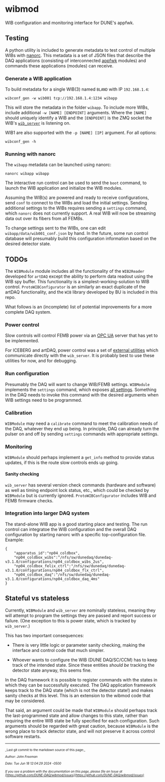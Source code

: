 # wibmod

WIB configuration and monitoring interface for DUNE's appfwk.

## Testing

A python utility is included to generate metadata to test control of multiple 
WIBs with [nanorc](https://dune-daq-sw.readthedocs.io/en/latest/packages/nanorc). This metadata is a set
of JSON files that describe the DAQ applications (consisting of interconnected
[appfwk](https://dune-daq-sw.readthedocs.io/en/latest/packages/appfwk) modules) and commands these 
applications (modules) can receive.

### Generate a WIB application

To build metadata for a single WIB(3) named `BLAND` with IP `192.168.1.4`:
```
wibconf_gen -w wib001 tcp://192.168.1.4:1234 wibapp
```
This will store the metadata in the folder `wibapp`. To include more WIBs,
include additional `-w [NAME] [ENDPOINT]` arguments. Where the `[NAME]` should
uniquely identify a WIB and the `[ENDPOINT]` is the ZMQ socket the WIB's 
[`wib_server`](https://github.com/DUNE-DAQ/dune-wib-firmware/tree/master/sw) is 
listening on. 

WIB1 are also supported with the `-p [NAME] [IP]` argument.
For all options: 
```
wibconf_gen -h
```

### Running with nanorc

The `wibapp` metadata can be launched using nanorc:
```
nanorc wibapp wibapp
```
The interactive run control can be used to send the `boot` command, to launch
the WIB application and initialize the WIB modules. 

Assuming the WIB(s) are powered and ready to receive configurations, send `conf`
to connect to the WIBs and load the initial settings. Sending additional 
settings to the WIBs requires sending a `settings` command, which `nanorc` does 
not currently support. A real WIB will now be streaming data out over its fibers
from all FEMBs.

To change settings sent to the WIBs, one can edit `wibapp/data/wib001_conf.json` 
by hand. In the future, some run control database will presumably build this
configuration information based on the desired detector state.

## TODOs

The `WIBModule` module includes all the functionality of the `WIB2Reader`
developed for `artDAQ` except the ability to perform data readout using the WIB
spy buffer. This functionality is a simplest-working-solution to WIB control.
`ProtoWIBConfigurator` is an similarly an exact duplicate of the artDAQ 
functionality, and the `WIB` library developed by BU is included in this repo.

What follows is an (incomplete) list of potential improvements for a more
complete DAQ system.

### Power control

Slow controls will control FEMB power via an [OPC UA](https://documentation.unified-automation.com/uasdkcpp/1.7.4/html/index.html) 
server that has yet to be implemented. 

For ICEBERG and artDAQ, power control was a set of 
[external utilities](https://github.com/DUNE-DAQ/dune-wib-firmware/tree/master/sw)
which communicate directly with the `wib_server`. It is probably best to use
these utilities for now, and for debugging.

### Run configuration

Presumably the DAQ will want to change WIB/FEMB settings. `WIBModule` 
implements the `settings` command, which exposes 
[all settings](schema/wibmod/wibconfigurator.jsonnet). 
Something in the DAQ needs to invoke this command with the desired arguments
when WIB settings need to be programmed.

### Calibration

`WIBModule` may need a `calibrate` command to meet the calibration needs 
of the DAQ, whatever they end up being. In principle, DAQ can already turn the 
pulser on and off by sending `settings` commands with appropriate settings.

### Monitoring

`WIBModule` should perhaps implement a `get_info` method to provide status
updates, if this is the route slow controls ends up going.

#### Sanity checking

`wib_server` has several version check commands (hardware and software) as well
as timing endpoint lock status, etc., which could be checked by `WIBModule`
but is currently ignored. `ProtoWIBConfigurator` includes WIB and FEMB firmware
checks.

### Integration into larger DAQ system

The stand-alone WIB app is a good starting place and testing. The
run control can integratoe the WIB configuration and the overall DAQ configuration by starting nanorc with a specific top-configuration file. Example:
```
{
    "apparatus_id":"np04_coldbox",
    "np04_coldbox_wibs":"/nfs/sw/dunedaq/dunedaq-v3.1.0/configurations/np04_coldbox_wibs_2us",
    "np04_coldbox_felix_ctrl":"/nfs/sw/dunedaq/dunedaq-v3.1.0/configurations/np04_coldbox_flx_ctrl",
    "np04_coldbox_daq":"/nfs/sw/dunedaq/dunedaq-v3.1.0/configurations/np04_coldbox_daq_4ms"
}
```

## Stateful vs stateless

Currently, `WIBModule` and `wib_server` are nominally stateless, meaning
they will attempt to program the settings they are passed and report success or
failure. (One exception to this is power state, which is tracked by `wib_server`.)

This has two important consequences:

* There is very little logic or parameter sanity checking, making the interface 
  and control code that much simpler.

* Whoever wants to configure the WIB (DUNE DAQ/SC/CCM) has to keep track of the
  intended state. Since these entities _should be_ tracking the detector state
  anyway, this seems fine.

In the DAQ framework it is possible to register commands with the states in which they can be successfully executed.
The DAQ application framework keeps track to the DAQ state (which is not the detector state!) and makes sanity checks at this level.
This is an extension to the wibmod code that may be considered.

That said, an argument could be made that `WIBModule` should perhaps track
the last-programmed state and allow changes to this state, rather than requiring 
the entire WIB state be fully specified for each configuration. Such arguments
should be regarded with great caution, because `WIBModule` is the wrong
place to track detector state, and will not preserve it across control software
restarts.


-----

<font size="1">
_Last git commit to the markdown source of this page:_


_Author: John Freeman_

_Date: Tue Jun 18 12:04:29 2024 -0500_

_If you see a problem with the documentation on this page, please file an Issue at [https://github.com/DUNE-DAQ/wibmod/issues](https://github.com/DUNE-DAQ/wibmod/issues)_
</font>
